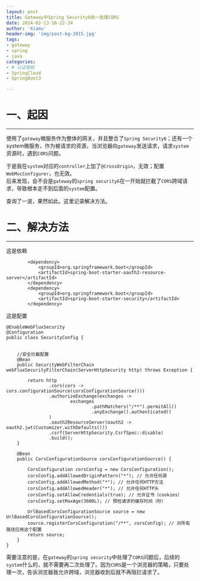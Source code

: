 ```yaml
---
layout: post
title: Gateway中Spring Security6统一处理CORS
date: 2024-02-13-16-22-24
author: 'Xiamu'
header-img: 'img/post-bg-2015.jpg'
tags:
- gateway
- spring
- java
categories:
- # 认证授权
- SpringCloud
- SpringBoot3

---
```



# 一、起因
---------

使用了`gateway`微服务作为整体的网关，并且整合了`Spring Security6`；还有一个system微服务，作为被请求的资源，当浏览器向`gateway`发送请求，请求`system`资源时，遇到`CORS`问题。

于是我在`system`对应的`controller`上加了`@CrossOrigin`，无效；配置`WebMvcConfigurer`，也无效。  
后来发现，会不会是`gateway`的`spring security6`在一开始就拦截了`CORS`跨域请求，导致根本走不到后面的`system`配置。

查询了一波，果然如此。这里记录解决方法。

# 二、解决方法
------------

这是依赖

```prism language-xml
		<dependency>
			<groupId>org.springframework.boot</groupId>
			<artifactId>spring-boot-starter-oauth2-resource-server</artifactId>
		</dependency>
		<dependency>
			<groupId>org.springframework.boot</groupId>
			<artifactId>spring-boot-starter-security</artifactId>
		</dependency>
```

这是配置

```prism language-java
@EnableWebFluxSecurity
@Configuration
public class SecurityConfig {
   

    //安全拦截配置
    @Bean
    public SecurityWebFilterChain webFluxSecurityFilterChain(ServerHttpSecurity http) throws Exception {
   
        return http
                .cors(cors -> cors.configurationSource(corsConfigurationSource()))
                .authorizeExchange(exchanges ->
                        exchanges
                                .pathMatchers("/**").permitAll()
                                .anyExchange().authenticated()
                )
                .oauth2ResourceServer(oauth2 -> oauth2.jwt(Customizer.withDefaults()))
                .csrf(ServerHttpSecurity.CsrfSpec::disable)
                .build();
    }

    @Bean
    public CorsConfigurationSource corsConfigurationSource() {
   
        CorsConfiguration corsConfig = new CorsConfiguration();
        corsConfig.addAllowedOriginPattern("*"); // 允许任何源
        corsConfig.addAllowedMethod("*"); // 允许任何HTTP方法
        corsConfig.addAllowedHeader("*"); // 允许任何HTTP头
        corsConfig.setAllowCredentials(true); // 允许证书（cookies）
        corsConfig.setMaxAge(3600L); // 预检请求的缓存时间（秒）

        UrlBasedCorsConfigurationSource source = new UrlBasedCorsConfigurationSource();
        source.registerCorsConfiguration("/**", corsConfig); // 对所有路径应用这个配置
        return source;
    }
}

```

需要注意的是，在`gateway`的`spring security`中处理了`CORS`问题后，后续的`system`什么的，就不需要再二次处理了。因为`CORS`是一个浏览器的策略，只要处理一次，告诉浏览器我允许跨域，浏览器收到后就不再阻拦请求了。
